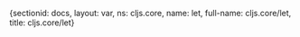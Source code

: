 {sectionid: docs, layout: var, ns: cljs.core, name: let, full-name: cljs.core/let,
  title: cljs.core/let}
